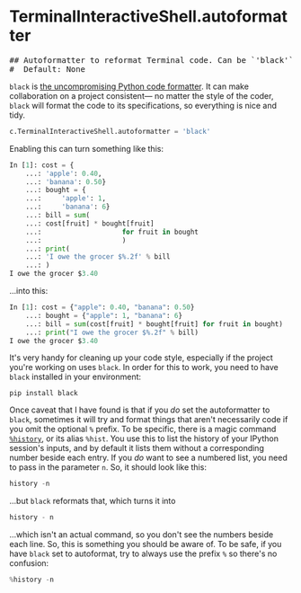 # TerminalInteractiveShell.autoformatter

<pre class="output">
## Autoformatter to reformat Terminal code. Can be `'black'` or `None`
#  Default: None
</pre>

`black` is [the uncompromising Python code formatter](https://github.com/psf/black). It can make collaboration on a project consistent— no matter the style of the coder, `black` will format the code to its specifications, so everything is nice and tidy.

```python
c.TerminalInteractiveShell.autoformatter = 'black'
```

Enabling this can turn something like this:

```python
In [1]: cost = {
    ...: 'apple': 0.40,
    ...: 'banana': 0.50}
    ...: bought = {
    ...:     'apple': 1,
    ...:     'banana': 6}
    ...: bill = sum(
    ...: cost[fruit] * bought[fruit]
    ...:                    for fruit in bought
    ...:                    )
    ...: print(
    ...: 'I owe the grocer $%.2f' % bill
    ...: )
I owe the grocer $3.40
```

…into this:

```python
In [1]: cost = {"apple": 0.40, "banana": 0.50}
    ...: bought = {"apple": 1, "banana": 6}
    ...: bill = sum(cost[fruit] * bought[fruit] for fruit in bought)
    ...: print("I owe the grocer $%.2f" % bill)
I owe the grocer $3.40
```

It's very handy for cleaning up your code style, especially if the project you're working on uses `black`. In order for this to work, you need to have `black` installed in your environment:

```
pip install black
```

Once caveat that I have found is that if you *do* set the autoformatter to `black`, sometimes it will try and format things that aren't necessarily code if you omit the optional `%` prefix. To be specific, there is a magic command [`%history`](../magic/history.md), or its alias `%hist`. You use this to list the history of your IPython session's inputs, and by default it lists them without a corresponding number beside each entry. If you *do* want to see a numbered list, you need to pass in the parameter `n`. So, it should look like this:

```python
history -n
```

…but `black` reformats that, which turns it into

```python
history - n
```

…which isn't an actual command, so you don't see the numbers beside each line. So, this is something you should be aware of. To be safe, if you have `black` set to autoformat, try to always use the prefix `%` so there's no confusion:

```python
%history -n
```
